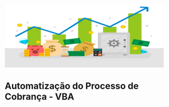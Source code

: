 ![background](https://github.com/kawanbez/automatizacao_cobranca_vba/blob/main/bg2.png)

# Automatização do Processo de Cobrança - VBA

